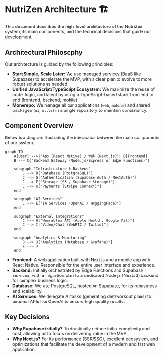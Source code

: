 # NutriZen Architecture 🏗️

This document describes the high-level architecture of the NutriZen system, its main components, and the technical decisions that guide our development.

## Architectural Philosophy

Our architecture is guided by the following principles:

- **Start Simple, Scale Later:** We use managed services (BaaS like Supabase) to accelerate the MVP, with a clear plan to evolve to more robust solutions as needed.
- **Unified JavaScript/TypeScript Ecosystem:** We maximize the reuse of code, logic, and talent by using a TypeScript-based stack from end to end (frontend, backend, mobile).
- **Monorepo:** We manage all our applications (`web`, `mobile`) and shared packages (`ui`, `utils`) in a single repository to maintain consistency.

## Component Overview

Below is a diagram illustrating the interaction between the main components of our system.

```mermaid
graph TD
    A[User] -->|"App (React Native) / Web (Next.js)"| B[Frontend]
    B --> C{"Backend Gateway (Node.js/Express or Edge Functions)"}

    subgraph "Infrastructure & Backend"
        C --> D["Database (PostgreSQL)"]
        C --> G["Authentication (Supabase Auth / NextAuth)"]
        C --> F["Storage (S3 / Supabase Storage)"]
        C --> K["Payments (Stripe Connect)"]
    end

    subgraph "AI Services"
        C --> E["IA Services (OpenAI / HuggingFace)"]
    end

    subgraph "External Integrations"
        C --> H["Wearables API (Apple Health, Google Fit)"]
        C --> I["Video/Chat (WebRTC / Twilio)"]
    end

    subgraph "Analytics & Monitoring"
        D --> J["Analytics (Metabase / Grafana)"]
        E --> J
    end
```

- **Frontend:** A web application built with Next.js and a mobile app with React Native. Responsible for the entire user interface and experience.
- **Backend:** Initially orchestrated by Edge Functions and Supabase services, with a migration plan to a dedicated Node.js (NestJS) backend for complex business logic.
- **Database:** We use PostgreSQL, hosted on Supabase, for its robustness and scalability.
- **AI Services:** We delegate AI tasks (generating diet/workout plans) to external APIs like OpenAI to ensure high-quality results.

## Key Decisions

- **Why Supabase initially?** To drastically reduce initial complexity and cost, allowing us to focus on delivering value in the MVP.
- **Why Next.js?** For its performance (SSR/SSG), excellent ecosystem, and optimizations that facilitate the development of a modern and fast web application.

